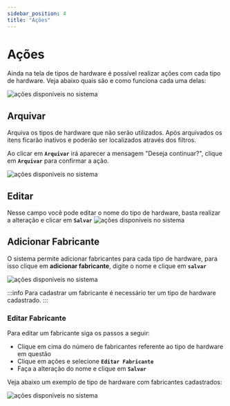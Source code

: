 ```yaml
---
sidebar_position: 4
title: "Ações"
---
```


# Ações

Ainda na tela de tipos de hardware é possível realizar ações com cada tipo de hardware. Veja abaixo quais são e como funciona cada uma delas:

![ações disponíveis no sistema](/img/images/acoes.png)

## Arquivar

Arquiva os tipos de hardware que não serão utilizados. Após arquivados os itens ficarão inativos e poderão ser localizados através dos filtros.

Ao clicar em **`Arquivar`** irá aparecer a mensagem "Deseja continuar?", clique em **`Arquivar`** para confirmar a ação.

![ações disponíveis no sistema](/img/images/confirmacao_arquivar.png)

## Editar

Nesse campo você pode editar o nome do tipo de hardware, basta realizar a alteração e clicar em **`Salvar`**
![ações disponíveis no sistema](/img/images/editar.png)

## Adicionar Fabricante

O sistema permite adicionar fabricantes para cada tipo de hardware, para isso clique em **adicionar fabricante**, digite o nome e clique em **`salvar`**

![ações disponíveis no sistema](/img/images/fabricante.png)

:::info
Para cadastrar um fabricante é necessário ter um tipo de hardware cadastrado.
:::

### Editar Fabricante

Para editar um fabricante siga os passos a seguir:

- Clique em cima do número de fabricantes referente ao tipo de hardware em questão
- Clique em ações e selecione **`Editar Fabricante`**
- Faça a alteração do nome e clique em **`Salvar`**

Veja abaixo um exemplo de tipo de hardware com fabricantes cadastrados:

![ações disponíveis no sistema](/img/images/editar_fabricante.png)

